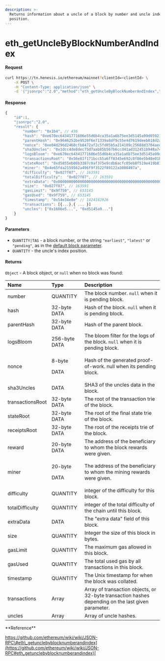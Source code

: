 ```yaml
---
description: >-
  Returns information about a uncle of a block by number and uncle index
  position.
---
```


# eth\_getUncleByBlockNumberAndIndex

#### Request

```bash
curl https://tn.henesis.io/ethereum/mainnet?clientId=<clientId> \
    -X POST \
    -H "Content-Type: application/json" \
    -d '{"jsonrpc":"2.0","method":"eth_getUncleByBlockNumberAndIndex","params":["0x29c", "0x0"],"id":1}'
```

#### Response

```javascript
{
    "id":1,
    "jsonrpc":"2.0",
    "result": {
        "number": "0x1b4", // 436
        "hash": "0xe670ec64341771606e55d6b4ca35a1a6b75ee3d5145a99d05921026d1527331",
        "parentHash": "0x9646252be9520f6e71339a8df9c55e4d7619deeb018d2a3f2d21fc165dde5eb5",
        "nonce": "0xe04d296d2460cfb8472af2c5fd05b5a214109c25688d3704aed5484f9a7792f2",
        "sha3Uncles": "0x1dcc4de8dec75d7aab85b567b6ccd41ad312451b948a7413f0a142fd40d49347",
        "logsBloom": "0xe670ec64341771606e55d6b4ca35a1a6b75ee3d5145a99d05921026d1527331",
        "transactionsRoot": "0x56e81f171bcc55a6ff8345e692c0f86e5b48e01b996cadc001622fb5e363b421",
        "stateRoot": "0xd5855eb08b3387c0af375e9cdb6acfc05eb8f519e419b874b6ff2ffda7ed1dff",
        "miner": "0x4e65fda2159562a496f9f3522f89122a3088497a",
        "difficulty": "0x027f07", // 163591
        "totalDifficulty":  "0x027f07", // 163591
        "extraData": "0x0000000000000000000000000000000000000000000000000000000000000000",
        "size":  "0x027f07", // 163591
        "gasLimit": "0x9f759", // 653145
        "gasUsed": "0x9f759", // 653145
        "timestamp": "0x54e34e8e" // 1424182926
        "transactions": [{...},{ ... }] 
        "uncles": ["0x1606e5...", "0xd5145a9..."]
    }
}
```

#### Parameters

* `QUANTITY|TAG` - a block number, or the string `"earliest"`, `"latest"` or `"pending"`, as in the [default block parameter](https://github.com/ethereum/wiki/wiki/JSON-RPC#the-default-block-parameter).
* `QUANTITY` - the uncle's index position.

#### Returns <a id="returns"></a>

`Object` - A block object, or `null` when no block was found:

<table>
  <thead>
    <tr>
      <th style="text-align:left">Name</th>
      <th style="text-align:left">Type</th>
      <th style="text-align:left">Description</th>
    </tr>
  </thead>
  <tbody>
    <tr>
      <td style="text-align:left">number</td>
      <td style="text-align:left">QUANTITY</td>
      <td style="text-align:left">The block number. <code>null</code> when it is pending block.</td>
    </tr>
    <tr>
      <td style="text-align:left">hash</td>
      <td style="text-align:left">32-byte DATA</td>
      <td style="text-align:left">Hash of the block. <code>null</code> when it is pending block.</td>
    </tr>
    <tr>
      <td style="text-align:left">parentHash</td>
      <td style="text-align:left">32-byte DATA</td>
      <td style="text-align:left">Hash of the parent block.</td>
    </tr>
    <tr>
      <td style="text-align:left">logsBloom</td>
      <td style="text-align:left">256-byte DATA</td>
      <td style="text-align:left">The bloom filter for the logs of the block. <code>null</code> when it is
        pending block.</td>
    </tr>
    <tr>
      <td style="text-align:left">nonce</td>
      <td style="text-align:left">
        <p>8-byte</p>
        <p>DATA</p>
      </td>
      <td style="text-align:left">Hash of the generated proof-of-work. null when its pending block.</td>
    </tr>
    <tr>
      <td style="text-align:left">sha3Uncles</td>
      <td style="text-align:left">DATA</td>
      <td style="text-align:left">SHA3 of the uncles data in the block.</td>
    </tr>
    <tr>
      <td style="text-align:left">transactionsRoot</td>
      <td style="text-align:left">32-byte DATA</td>
      <td style="text-align:left">The root of the transaction trie of the block.</td>
    </tr>
    <tr>
      <td style="text-align:left">stateRoot</td>
      <td style="text-align:left">32-byte DATA</td>
      <td style="text-align:left">The root of the final state trie of the block.</td>
    </tr>
    <tr>
      <td style="text-align:left">receiptsRoot</td>
      <td style="text-align:left">32-byte DATA</td>
      <td style="text-align:left">The root of the receipts trie of the block.</td>
    </tr>
    <tr>
      <td style="text-align:left">reward</td>
      <td style="text-align:left">20-byte DATA</td>
      <td style="text-align:left">The address of the beneficiary to whom the block rewards were given.</td>
    </tr>
    <tr>
      <td style="text-align:left">miner</td>
      <td style="text-align:left">
        <p>20-byte</p>
        <p>DATA</p>
      </td>
      <td style="text-align:left">The address of the beneficiary to whom the mining rewards were given.</td>
    </tr>
    <tr>
      <td style="text-align:left">difficulty</td>
      <td style="text-align:left">QUANTITY</td>
      <td style="text-align:left">integer of the difficulty for this block.</td>
    </tr>
    <tr>
      <td style="text-align:left">totalDifficulty</td>
      <td style="text-align:left">QUANTITY</td>
      <td style="text-align:left">integer of the total difficulty of the chain until this block.</td>
    </tr>
    <tr>
      <td style="text-align:left">extraData</td>
      <td style="text-align:left">DATA</td>
      <td style="text-align:left">The &quot;extra data&quot; field of this block.</td>
    </tr>
    <tr>
      <td style="text-align:left">size</td>
      <td style="text-align:left">QUANTITY</td>
      <td style="text-align:left">Integer the size of this block in bytes.</td>
    </tr>
    <tr>
      <td style="text-align:left">gasLimit</td>
      <td style="text-align:left">QUANTITY</td>
      <td style="text-align:left">The maximum gas allowed in this block.</td>
    </tr>
    <tr>
      <td style="text-align:left">gasUsed</td>
      <td style="text-align:left">QUANTITY</td>
      <td style="text-align:left">The total used gas by all transactions in this block.</td>
    </tr>
    <tr>
      <td style="text-align:left">timestamp</td>
      <td style="text-align:left">QUANTITY</td>
      <td style="text-align:left">The Unix timestamp for when the block was collated.</td>
    </tr>
    <tr>
      <td style="text-align:left">transactions</td>
      <td style="text-align:left">Array</td>
      <td style="text-align:left">Array of transaction objects, or 32-byte transaction hashes depending
        on the last given parameter.</td>
    </tr>
    <tr>
      <td style="text-align:left">uncles</td>
      <td style="text-align:left">Array</td>
      <td style="text-align:left">Array of uncle hashes.</td>
    </tr>
  </tbody>
</table>**Reference**

​[https://github.com/ethereum/wiki/wiki/JSON-RPC\#eth\_getunclebyblocknumberandindex](https://github.com/ethereum/wiki/wiki/JSON-RPC#eth_getunclebyblocknumberandindex)​[  
](https://docs.tn.henesis.io/ethereum/eth_getunclebyblockhashandindex)

